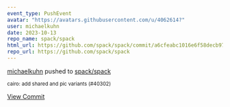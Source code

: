 ```yaml
---
event_type: PushEvent
avatar: "https://avatars.githubusercontent.com/u/4062614?"
user: michaelkuhn
date: 2023-10-13
repo_name: spack/spack
html_url: https://github.com/spack/spack/commit/a6cfeabc1016e6f58decb9789d52a80e6e2a5284
repo_url: https://github.com/spack/spack
---
```


<a href='https://github.com/michaelkuhn' target='_blank'>michaelkuhn</a> pushed to <a href='https://github.com/spack/spack' target='_blank'>spack/spack</a>

<small>cairo: add shared and pic variants (#40302)</small>

<a href='https://github.com/spack/spack/commit/a6cfeabc1016e6f58decb9789d52a80e6e2a5284' target='_blank'>View Commit</a>
